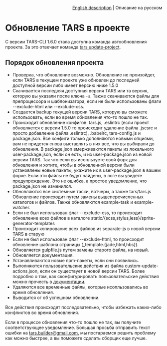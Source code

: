 <p align="right">
<a href="../en/update-actions.md">English description</a> | Описание на русском
</p>

# Обновление TARS в проекте

С версии TARS-CLI 1.6.0 стала доступна команда автообновления проекта. За это отвечает команда [tars update-project](./commands.md#tars-update-project).

## Порядок обновления проекта

* Проверка, что обновление возможно. Обновление не произойдет, если TARS в текущем проекте уже обновлен до последней доступной версии либо имеет версию ниже 1.5.0
* Скачивается последняя доступная версия TARS или та версия, которую вы указали после ключа `-s`. Также скачиваются файлы для препроцессора и шаблонизатора, если не были использованы флаги --exclude-html или --exclude-css.
* Создается backup текущей версии TARS, которую вы сможете использовать, если во время обновления что-то пошло не так.
* Происходит обновление конфигов: tars.js, .eslintrc (если проект обновляется с версии 1.5.0 то происходит удаление файла .jscsrc и просто добавление файла .eslintrc), .babelrc, tars-config.js и package.json. Все конфиги только дополняются новыми опциями, вам не придется снова выставлять в них все, что вы выбирали до обновления. В package.json вмерживаются пакеты из локального user-package.json, если он есть, и из user-package.json из новой версии TARS. Так что если вы исопльзуете свой форк для обновления и хотите, чтобы в обновленной версии были установлены новые пакеты, укажите их в user-package.json в вашем форке. Если эти файлы не будут найдены, в логе вы увидете предупреждение. Это не ошибка, а простое уведомление, что package.json не изменился.
* Обновляются все системные таски, вотчеры, а также tars/tars.js Обновление происходит путем замены вышеперечисленных каталогов и файлов. Также обновляются example-task и example-watcher.
* Если не был использован флаг --exclude-css, то происходит обновление всех файлов в каталоге static/{scss,stylus,less}/sprite-generator-templates
* Происходит копирование всех файлов из separate-js в новой версии TARS в старую
* Если не был использован флаг --exclude-html, то происходит обновление шаблона страницы (_template.{jade,html,hbs}).
* Обновляется gulpfile.js путем замены старого файла, на новый.
* Обновляется документация.
* Устанавливаются новые npm-пакеты, если они появились.
* Выполняются пользовательские действия из файла custom-update-actions.json, если он существует в новой версии TARS. Более подробно о том, как сконфигурировать пользовательские действия можно прочесть в [документации](./custom-update-actions.md).
* Удаляются все временные файлы, которые исопльзовались во время обновления.
* Выводится ог об успешном обновлении.

Все действия происходят последовательно, чтобы избежать каких-либо конфликтов во время обновления.

Если в процессе обновления что-то пошло не так, вы получите соответствующее уведомление. Большая просьба отправить текст ошибки на tars.builder@gmail.com, мы постараемся решить проблему как можно быстрее, а вы поможете сделать сборщик еще лучше.
